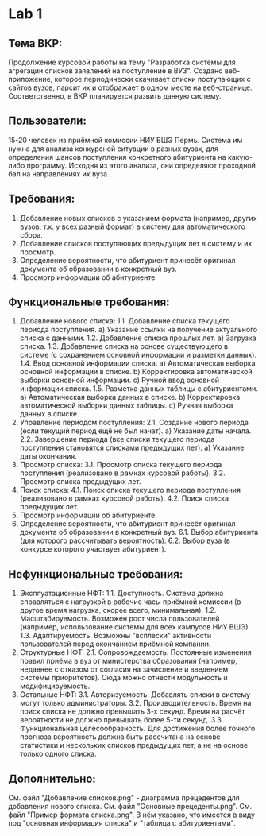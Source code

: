# Lab 1

## Тема ВКР:
Продолжение курсовой работы на тему "Разработка системы для агрегации списков заявлений на поступление в ВУЗ". Создано веб-приложение, которое периодически скачивает списки поступающих с сайтов вузов, парсит их и отображает в одном месте на веб-странице.
Соответственно, в ВКР планируется развить данную систему.

## Пользователи:
15-20 человек из приёмной комиссии НИУ ВШЭ Пермь. Система им нужна для анализа конкурсной ситуации в разных вузах, для определения шансов поступления конкретного абитуриента на какую-либо программу. Исходня из этого анализа, они определяют проходной бал на направлениях их вуза.

## Требования:
1. Добавление новых списков с указанием формата (например, других вузов, т.к. у всех разный формат) в систему для автоматического сбора.
2. Добавление списков поступающих предыдущих лет в систему и их просмотр.
3. Определение вероятности, что абитуриент принесёт оригинал документа об образовании в конкретный вуз.
4. Просмотр информации об абитуриенте.

## Функциональные требования:
1. Добавление нового списка:
    1.1. Добавление списка текущего периода поступления.
        a) Указание ссылки на получение актуального списка с данными.
    1.2. Добавление списка прошлых лет.
        a) Загрузка списка.
    1.3. Добавление списка на основе существующего в системе (с сохранением основной информации и разметки данных).
    1.4. Ввод основной информации списка.
        a) Автоматическая выборка основной информации в списке.
        b) Корректировка автоматической выборки основной информации.
        c) Ручной ввод основной информации списка.
    1.5. Разметка данных таблицы с абитуриентами.
        a) Автоматическая выборка данных в списке.
        b) Корректировка автоматической выборки данных таблицы.
        c) Ручная выборка данных в списке.
2. Управление периодом поступления:
    2.1. Создание нового периода (если текущий период ещё не был начат).
        a) Указание даты начала.
    2.2. Завершение периода (все списки текущего периода поступления становятся списками предыдущих лет).
        a) Указание даты окончания.
3. Просмотр списка:
    3.1. Просмотр списка текущего периода поступления (реализовано в рамках курсовой работы).
    3.2. Просмотр списка предыдущих лет.
4. Поиск списка:
    4.1. Поиск списка текущего периода поступления (реализовано в рамках курсовой работы).
    4.2. Поиск списка предыдущих лет.
5. Просмотр информации об абитуриенте.
6. Определение вероятности, что абитуриент принесёт оригинал документа об образовании в конкретный вуз.
    6.1. Выбор абитуриента (для которого рассчитывать вероятность).
    6.2. Выбор вуза (в конкурсе которого участвует абитуриент).

## Нефункциональные требования:
1. Эксплуатационные НФТ:
    1.1. Доступность. Система должна справляться с нагрузкой в рабочие часы приёмной комиссии (в другое время нагрузка, скорее всего, минимальная).
    1.2. Масштабируемость. Возможен рост числа пользователей (например, использование системы для всех кампусов НИУ ВШЭ).
    1.3. Адаптируемость. Возможны "всплески" активности пользователей перед окончанием приёмной компании.
2. Структурные НФТ:
    2.1. Сопровождаемость. Постоянные изменения правил приёма в вуз от министерства образования (например, недавнее с отказом от согласия на зачисление и введением системы приоритетов). Сюда можно отнести модульность и модифицируемость.
3. Остальные НФТ:
    3.1. Авторизуемость. Добавлять списки в систему могут только администраторы.
    3.2. Производительность. Время на поиск списка не должно превышать 3-х секунд. Время на расчёт вероятности не должно превышать более 5-ти секунд.
    3.3. Функциональная целесообразность. Для достижения более точного прогноза вероятность должна быть рассчитана на основе статистики и нескольких списков предыдущих лет, а не на основе только одного списка.

## Дополнительно:
См. файл "Добавление списков.png" - диаграмма прецедентов для добавления нового списка.
См. файл "Основные прецеденты.png".
См. файл "Пример формата списка.png". В нём указано, что имеется в виду под "основная информация списка" и "таблица с абитуриентами".
